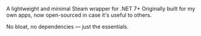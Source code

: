 A lightweight and minimal Steam wrapper for .NET 7+
Originally built for my own apps, now open-sourced in case it's useful to others.

No bloat, no dependencies — just the essentials.
